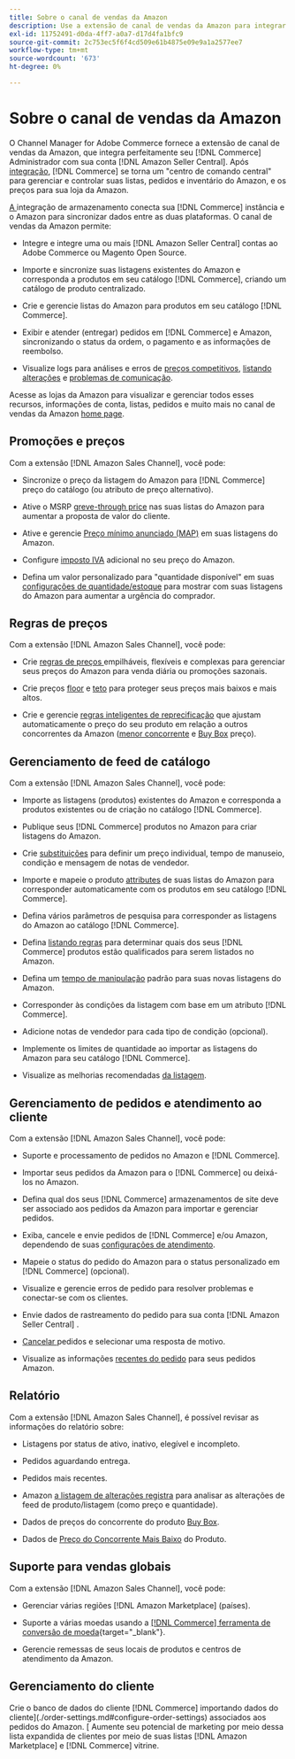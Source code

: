 ```yaml
---
title: Sobre o canal de vendas da Amazon
description: Use a extensão de canal de vendas da Amazon para integrar facilmente o Adobe Commerce ou o Magento Open Source com sua conta do Amazon Seller Central.
exl-id: 11752491-d0da-4ff7-a0a7-d17d4fa1bfc9
source-git-commit: 2c753ec5f6f4cd509e61b4875e09e9a1a2577ee7
workflow-type: tm+mt
source-wordcount: '673'
ht-degree: 0%

---
```


# Sobre o canal de vendas da Amazon

O Channel Manager for Adobe Commerce fornece a extensão de canal de vendas da Amazon, que integra perfeitamente seu [!DNL Commerce] Administrador com sua conta [!DNL Amazon Seller Central]. Após [integração](./amazon-onboarding-home.md), [!DNL Commerce] se torna um &quot;centro de comando central&quot; para gerenciar e controlar suas listas, pedidos e inventário do Amazon, e os preços para sua loja da Amazon.

[A ](./store-integration.md) integração de armazenamento conecta sua  [!DNL Commerce] instância e o Amazon para sincronizar dados entre as duas plataformas. O canal de vendas da Amazon permite:

- [](./amazon-onboarding-home.md) Integre e integre uma ou mais  [!DNL Amazon Seller Central] contas ao Adobe Commerce ou Magento Open Source.

- Importe e sincronize suas listagens existentes do Amazon e corresponda a produtos em seu catálogo [!DNL Commerce], criando um catálogo de produto centralizado.

- Crie e gerencie listas do Amazon para produtos em seu catálogo [!DNL Commerce].

- Exibir e atender (entregar) pedidos em [!DNL Commerce] e Amazon, sincronizando o status da ordem, o pagamento e as informações de reembolso.

- Visualize logs para análises e erros de [preços competitivos](./competitive-price-analysis.md), [listando alterações](./listing-changes-log.md) e [problemas de comunicação](./communication-errors-log.md).

Acesse as lojas da Amazon para visualizar e gerenciar todos esses recursos, informações de conta, listas, pedidos e muito mais no canal de vendas da Amazon [home page](./amazon-sales-channel-home.md).

## Promoções e preços

Com a extensão [!DNL Amazon Sales Channel], você pode:

- Sincronize o preço da listagem do Amazon para [!DNL Commerce] preço do catálogo (ou atributo de preço alternativo).

- Ative o MSRP [greve-through price](./listing-price.md#configure-listing-price-settings) nas suas listas do Amazon para aumentar a proposta de valor do cliente.

- Ative e gerencie [Preço mínimo anunciado (MAP)](./listing-price.md#configure-listing-price-settings) em suas listagens do Amazon.

- Configure [imposto IVA](./listing-price.md#configure-listing-price-settings) adicional no seu preço do Amazon.

- Defina um valor personalizado para &quot;quantidade disponível&quot; em suas [configurações de quantidade/estoque](./stock-quantity.md#configure-stock--quantity-settings) para mostrar com suas listagens do Amazon para aumentar a urgência do comprador.

## Regras de preços

Com a extensão [!DNL Amazon Sales Channel], você pode:

- Crie [regras de preços ](./pricing-products.md) empilháveis, flexíveis e complexas para gerenciar seus preços do Amazon para venda diária ou promoções sazonais.

- Crie preços [floor](./floor-price.md) e [teto](./optional-ceiling-price.md) para proteger seus preços mais baixos e mais altos.

- Crie e gerencie [regras inteligentes de reprecificação](./intelligent-repricing-rules.md) que ajustam automaticamente o preço do seu produto em relação a outros concorrentes da Amazon ([menor concorrente](./lowest-competitor-pricing.md) e [Buy Box](./buy-box-competitor-pricing.md) preço).

## Gerenciamento de feed de catálogo

Com a extensão [!DNL Amazon Sales Channel], você pode:

- Importe as listagens (produtos) existentes do Amazon e corresponda a produtos existentes ou de criação no catálogo [!DNL Commerce].

- Publique seus [!DNL Commerce] produtos no Amazon para criar listagens do Amazon.

- Crie [substituições](./creating-editing-overrides.md) para definir um preço individual, tempo de manuseio, condição e mensagem de notas de vendedor.

- Importe e mapeie o produto [attributes](./attributes-view.md) de suas listas do Amazon para corresponder automaticamente com os produtos em seu catálogo [!DNL Commerce].

- Defina vários parâmetros de pesquisa para corresponder as listagens do Amazon ao catálogo [!DNL Commerce].

- Defina [listando regras](./listing-rules.md) para determinar quais dos seus [!DNL Commerce] produtos estão qualificados para serem listados no Amazon.

- Defina um [tempo de manipulação](./product-listing-actions.md) padrão para suas novas listagens do Amazon.

- Corresponder às condições da listagem com base em um atributo [!DNL Commerce].

- Adicione notas de vendedor para cada tipo de condição (opcional).

- Implemente os limites de quantidade ao importar as listagens do Amazon para seu catálogo [!DNL Commerce].

- Visualize as melhorias recomendadas [da listagem](./listing-improvements.md).

## Gerenciamento de pedidos e atendimento ao cliente

Com a extensão [!DNL Amazon Sales Channel], você pode:

- Suporte e processamento de pedidos no Amazon e [!DNL Commerce].

- [](./order-settings.md#configure-order-settings) Importar seus pedidos da Amazon para o  [!DNL Commerce] ou deixá-los no Amazon.

- Defina qual dos seus [!DNL Commerce] armazenamentos de site deve ser associado aos pedidos da Amazon para importar e gerenciar pedidos.

- Exiba, cancele e envie pedidos de [!DNL Commerce] e/ou Amazon, dependendo de suas [configurações de atendimento](./fulfilled-by.md).

- Mapeie o status do pedido do Amazon para o status personalizado em [!DNL Commerce] (opcional).

- Visualize e gerencie erros de pedido para resolver problemas e conectar-se com os clientes.

- Envie dados de rastreamento do pedido para sua conta [!DNL Amazon Seller Central] .

- [Cancelar ](./cancel-unshipped-order.md) pedidos e selecionar uma resposta de motivo.

- Visualize as informações [recentes do pedido](./amazon-store-dashboard.md) para seus pedidos Amazon.

## Relatório

Com a extensão [!DNL Amazon Sales Channel], é possível revisar as informações do relatório sobre:

- Listagens por status de ativo, inativo, elegível e incompleto.

- Pedidos aguardando entrega.

- Pedidos mais recentes.

- Amazon [a listagem de alterações registra](./listing-changes-log.md) para analisar as alterações de feed de produto/listagem (como preço e quantidade).

- Dados de preços do concorrente do produto [Buy Box](./buy-box-competitor-pricing.md).

- Dados de [Preço do Concorrente Mais Baixo](./lowest-competitor-pricing.md) do Produto.

## Suporte para vendas globais

Com a extensão [!DNL Amazon Sales Channel], você pode:

- Gerenciar várias regiões [!DNL Amazon Marketplace] (países).

- Suporte a várias moedas usando a [[!DNL Commerce] ferramenta de conversão de moeda](https://docs.magento.com/user-guide/stores/currency-configuration.html){target=&quot;_blank&quot;}.

- Gerencie remessas de seus locais de produtos e centros de atendimento da Amazon.

## Gerenciamento do cliente

Crie o banco de dados do cliente [!DNL Commerce] importando dados do cliente](./order-settings.md#configure-order-settings) associados aos pedidos do Amazon. [ Aumente seu potencial de marketing por meio dessa lista expandida de clientes por meio de suas listas [!DNL Amazon Marketplace] e [!DNL Commerce] vitrine.
